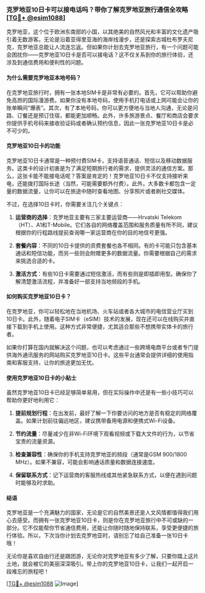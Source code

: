### 克罗地亚10日卡可以接电话吗？带你了解克罗地亚旅行通信全攻略[[TG💪+ @esim1088](https://t.me/s/esim1088)]

克罗地亚，这个位于欧洲东南部的小国，以其绝美的自然风光和丰富的文化遗产吸引着无数游客。无论是沿着亚得里亚海的海岸线漫步，还是探索古城杜布罗夫尼克，克罗地亚总能让人流连忘返。但如果你计划去克罗地亚旅行，有一个问题可能会困扰你——克罗地亚10日卡是否可以接电话？这不仅关系到你的旅行体验，还涉及到通信费用和便利性的问题。

#### 为什么需要克罗地亚本地号码？

在克罗地亚旅行时，拥有一张本地SIM卡是非常有必要的。首先，它可以帮助你避免高昂的国际漫游费。如果你没有本地号码，使用手机打电话或上网可能会让你的账单瞬间“爆表”。其次，有了本地号码，你可以更方便地与当地人沟通，无论是问路、订餐还是预订住宿，都能更加顺畅。此外，许多旅游景点、餐厅和商店会要求你提供手机号码来接收验证码或者确认预约信息，因此一张克罗地亚10日卡是必不可少的。

#### 克罗地亚10日卡的功能

克罗地亚10日卡通常是一种预付费SIM卡，支持语音通话、短信以及移动数据服务。这类卡的设计初衷是为了满足短期旅行者的需求，提供灵活的通信方案。那么，这张卡能不能接电话呢？答案是肯定的！克罗地亚10日卡不仅支持接听来电，还能拨打国际长途（当然，可能需要额外付费）。此外，大多数卡都包含一定量的数据流量，让你可以在旅途中随时查看地图、分享照片或者刷社交媒体。

不过，在选择10日卡时，你需要关注几个关键点：

1. **运营商的选择**：克罗地亚主要有三家主要运营商——Hrvatski Telekom（HT）、A1和T-Mobile。它们各自的网络覆盖范围和服务质量有所不同，建议根据你的行程路线提前查询哪一家运营商在你的目的地信号更强。
   
2. **套餐内容**：不同的10日卡提供的资费套餐也各不相同。有的卡可能只包含基本通话和短信功能，而另一些则会附赠更多的数据流量。你需要根据自己的需求来挑选合适的卡。

3. **激活方式**：有些10日卡需要通过短信激活，而有些则是即插即用型。确保你了解清楚激活流程，并准备好一部支持当地频段的手机。

#### 如何购买克罗地亚10日卡？

在克罗地亚，你可以轻松地在当地机场、火车站或者各大城市的电信营业厅买到10日卡。此外，随着电子SIM卡（eSIM）技术的发展，现在还可以在线购买并直接下载到手机上使用。这种方式非常便捷，尤其适合那些不想携带实体卡的旅行者。

如果你打算在国内就解决这个问题，也可以考虑通过一些跨境电商平台或者专门提供海外通讯服务的网站购买克罗地亚10日卡。这些平台通常会提供详细的使用指南和客服支持，让你的旅途更加无忧。

#### 使用克罗地亚10日卡的小贴士

虽然克罗地亚10日卡已经足够简单易用，但在实际操作中还是有一些小技巧可以帮助你更好地利用它：

1. **提前规划行程**：在出发前，最好了解一下你要访问的地方是否有稳定的网络覆盖。如果计划前往偏远地区，建议携带备用电源和便携式Wi-Fi设备。

2. **节约流量**：尽量减少在非Wi-Fi环境下观看视频或下载大文件的行为，以节省宝贵的流量资源。

3. **检查兼容性**：确保你的手机支持克罗地亚的频段（通常是GSM 900/1800 MHz）。如果不兼容，可能会影响通话质量和数据连接速度。

4. **保留联系方式**：记下运营商的客服热线或其他紧急联系方式，以便在遇到问题时能够及时求助。

#### 结语

克罗地亚是一个充满魅力的国家，无论是它的自然美景还是人文风情都值得我们用心去感受。而拥有一张克罗地亚10日卡，则是你在克罗地亚旅行中不可或缺的一部分。它不仅能帮你节省通信费用，还能让你随时随地保持联系，享受更便捷的旅行体验。所以，下次当你计划去克罗地亚时，请别忘了给自己准备一张10日卡哦！

无论你是喜欢自由行还是跟团游，无论你对克罗地亚有多少了解，只要你踏上这片土地，就会被它的美丽深深吸引。带上你的克罗地亚10日卡，让我们一起开启一段难忘的旅程吧！

[[TG💪+ @esim1088](https://t.me/s/esim1088) ![Image](https://i.postimg.cc/4NQfJmqS/Snipaste-2025-05-13-00-14-12.png)]